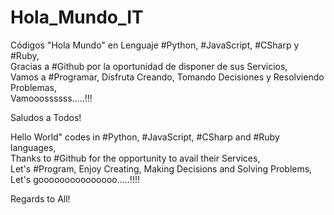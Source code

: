 # Hola_Mundo_IT
Códigos "Hola Mundo" en Lenguaje #Python, #JavaScript, #CSharp y #Ruby,<br>
Gracias a #Github por la oportunidad de disponer de sus Servicios,<br>
Vamos a #Programar, Disfruta Creando, Tomando Decisiones y Resolviendo Problemas,<br>
Vamooossssss.....!!!<br>

Saludos a Todos!


Hello World" codes in #Python, #JavaScript, #CSharp and #Ruby languages,<br>
Thanks to #Github for the opportunity to avail their Services,<br>
Let's #Program, Enjoy Creating, Making Decisions and Solving Problems,<br>
Let's gooooooooooooooo.....!!!!<br>

Regards to All!
